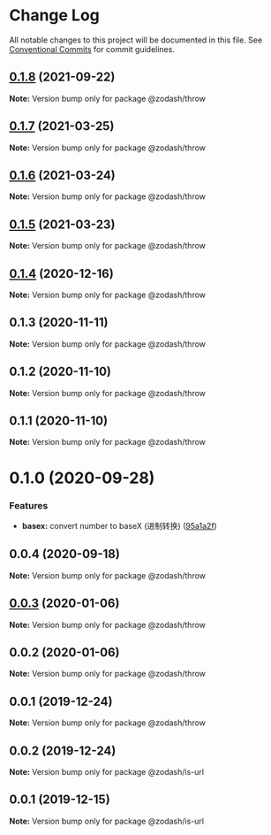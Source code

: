 # Change Log

All notable changes to this project will be documented in this file.
See [Conventional Commits](https://conventionalcommits.org) for commit guidelines.

## [0.1.8](https://github.com/zcorky/zodash/compare/@zodash/throw@0.1.7...@zodash/throw@0.1.8) (2021-09-22)

**Note:** Version bump only for package @zodash/throw





## [0.1.7](https://github.com/zcorky/zodash/compare/@zodash/throw@0.1.6...@zodash/throw@0.1.7) (2021-03-25)

**Note:** Version bump only for package @zodash/throw





## [0.1.6](https://github.com/zcorky/zodash/compare/@zodash/throw@0.1.5...@zodash/throw@0.1.6) (2021-03-24)

**Note:** Version bump only for package @zodash/throw





## [0.1.5](https://github.com/zcorky/zodash/compare/@zodash/throw@0.1.4...@zodash/throw@0.1.5) (2021-03-23)

**Note:** Version bump only for package @zodash/throw





## [0.1.4](https://github.com/zcorky/zodash/compare/@zodash/throw@0.1.3...@zodash/throw@0.1.4) (2020-12-16)

**Note:** Version bump only for package @zodash/throw





## 0.1.3 (2020-11-11)

**Note:** Version bump only for package @zodash/throw





## 0.1.2 (2020-11-10)

**Note:** Version bump only for package @zodash/throw





## 0.1.1 (2020-11-10)

**Note:** Version bump only for package @zodash/throw





# 0.1.0 (2020-09-28)


### Features

* **basex:** convert number to baseX (进制转换) ([95a1a2f](https://github.com/zcorky/zodash/commit/95a1a2f361d73de5caa3b8e297c1643e97e40983))





## 0.0.4 (2020-09-18)

**Note:** Version bump only for package @zodash/throw





## [0.0.3](https://github.com/zcorky/zodash/compare/@zodash/throw@0.0.2...@zodash/throw@0.0.3) (2020-01-06)

**Note:** Version bump only for package @zodash/throw





## 0.0.2 (2020-01-06)

**Note:** Version bump only for package @zodash/throw





## 0.0.1 (2019-12-24)

**Note:** Version bump only for package @zodash/throw





## 0.0.2 (2019-12-24)

**Note:** Version bump only for package @zodash/is-url





## 0.0.1 (2019-12-15)

**Note:** Version bump only for package @zodash/is-url
